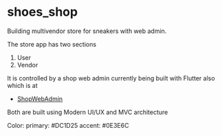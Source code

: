 # shoes_shop

Building multivendor store for sneakers with web admin.

The store app has two sections
1. User
2. Vendor

It is controlled by a shop web admin currently being built with Flutter also which is at 
- [ShopWebAdmin](https://github.com/Atuoha/shoes_shop_web_admin)

Both are built using Modern UI/UX and MVC architecture


Color: 
primary: #DC1D25
accent: #0E3E6C